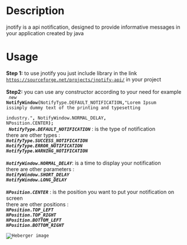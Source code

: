 Description
===========
  jnotify is a api notification, designed to provide informative messages in your application created by java
  

Usage
=====
<b>Step 1:</b>
to use jnotify you just include library in the link <code>https://sourceforge.net/projects/jnotify-api/</code> in your project
<br>
<br>
<b>Step2:</b>
you can use any constructor according to your need for example
<br>
<code>
  <i>new</i> <b>NotifyWindow(</b>NotifyType.DEFAULT_NOTIFICATION<b>,</b>"Lorem Ipsum issimply dummy text of the printing and typesetting  <br> industry."<b>,</b> NotifyWindow.NORMAL_DELAY<b>,</b> NPosition.CENTER<b>);</b><br>
</code>
<code><i><b>NotifyType.DEFAULT_NOTIFICATION</b></i></code> : is the type of notification <br>
there are other types : <br>
<code><i><b>NotifyType.SUCCESS_NOTIFICATION</b></i></code><br>
<code><i><b>NotifyType.ERROR_NOTIFICATION</b></i></code><br>
<code><i><b>NotifyType.WARNING_NOTIFICATION</b></i></code><br>
<br>
<code><i><b>NotifyWindow.NORMAL_DELAY</b></i></code>: is a time to display your notification <br>
there are other parameters : <br>
<code><i><b>NotifyWindow.SHORT_DELAY</b></i></code><br>
<code><i><b>NotifyWindow.LONG_DELAY</b></i></code><br>
<br>
<code><i><b>NPosition.CENTER</b></i></code> : is the position you want to put your notification on screen
<br>
there are other positions : <br>
<code><i><b>NPosition.TOP_LEFT</b></i></code><br>
<code><i><b>NPosition.TOP_RIGHT</b></i></code><br>
<code><i><b>NPosition.BOTTOM_LEFT</b></i></code><br>
<code><i><b>NPosition.BOTTOM_RIGHT</b></i></code><br>
<code>
<img src="http://img15.hostingpics.net/thumbs/mini_9268483Id.png" alt="Heberger image" />
</code>
